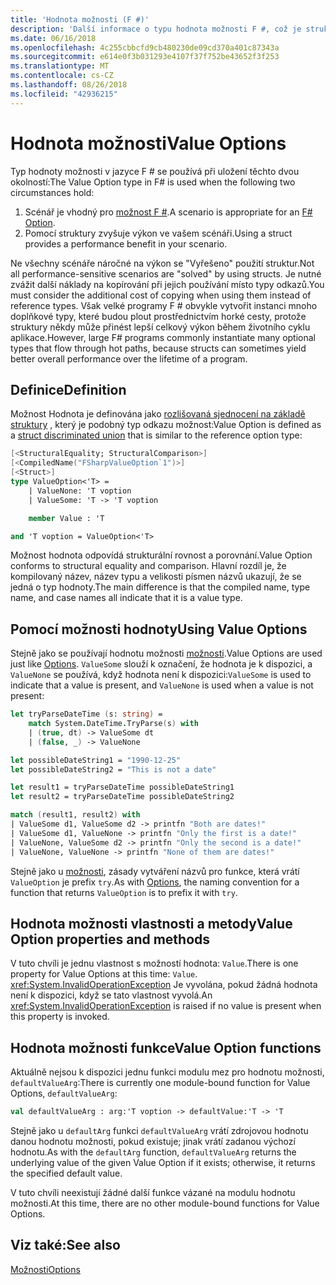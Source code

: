 ```yaml
---
title: 'Hodnota možnosti (F #)'
description: 'Další informace o typu hodnota možnosti F #, což je struktura verze typu možnosti.'
ms.date: 06/16/2018
ms.openlocfilehash: 4c255cbbcfd9cb480230de09cd370a401c87343a
ms.sourcegitcommit: e614e0f3b031293e4107f37f752be43652f3f253
ms.translationtype: MT
ms.contentlocale: cs-CZ
ms.lasthandoff: 08/26/2018
ms.locfileid: "42936215"
---
```

# <a name="value-options"></a><span data-ttu-id="2091e-103">Hodnota možnosti</span><span class="sxs-lookup"><span data-stu-id="2091e-103">Value Options</span></span>

<span data-ttu-id="2091e-104">Typ hodnoty možnosti v jazyce F # se používá při uložení těchto dvou okolností:</span><span class="sxs-lookup"><span data-stu-id="2091e-104">The Value Option type in F# is used when the following two circumstances hold:</span></span>

1. <span data-ttu-id="2091e-105">Scénář je vhodný pro [možnost F #](options.md).</span><span class="sxs-lookup"><span data-stu-id="2091e-105">A scenario is appropriate for an [F# Option](options.md).</span></span>
2. <span data-ttu-id="2091e-106">Pomocí struktury zvyšuje výkon ve vašem scénáři.</span><span class="sxs-lookup"><span data-stu-id="2091e-106">Using a struct provides a performance benefit in your scenario.</span></span>

<span data-ttu-id="2091e-107">Ne všechny scénáře náročné na výkon se "Vyřešeno" použití struktur.</span><span class="sxs-lookup"><span data-stu-id="2091e-107">Not all performance-sensitive scenarios are "solved" by using structs.</span></span> <span data-ttu-id="2091e-108">Je nutné zvážit další náklady na kopírování při jejich používání místo typy odkazů.</span><span class="sxs-lookup"><span data-stu-id="2091e-108">You must consider the additional cost of copying when using them instead of reference types.</span></span> <span data-ttu-id="2091e-109">Však velké programy F # obvykle vytvořit instanci mnoho doplňkové typy, které budou plout prostřednictvím horké cesty, protože struktury někdy může přinést lepší celkový výkon během životního cyklu aplikace.</span><span class="sxs-lookup"><span data-stu-id="2091e-109">However, large F# programs commonly instantiate many optional types that flow through hot paths, because structs can sometimes yield better overall performance over the lifetime of a program.</span></span>

## <a name="definition"></a><span data-ttu-id="2091e-110">Definice</span><span class="sxs-lookup"><span data-stu-id="2091e-110">Definition</span></span>

<span data-ttu-id="2091e-111">Možnost Hodnota je definována jako [rozlišovaná sjednocení na základě struktury](discriminated-unions.md#struct-discriminated-unions) , který je podobný typ odkazu možnost:</span><span class="sxs-lookup"><span data-stu-id="2091e-111">Value Option is defined as a [struct discriminated union](discriminated-unions.md#struct-discriminated-unions) that is similar to the reference option type:</span></span>

```fsharp
[<StructuralEquality; StructuralComparison>]
[<CompiledName("FSharpValueOption`1")>]
[<Struct>]
type ValueOption<'T> =
    | ValueNone: 'T voption
    | ValueSome: 'T -> 'T voption

    member Value : 'T

and 'T voption = ValueOption<'T>
```

<span data-ttu-id="2091e-112">Možnost hodnota odpovídá strukturální rovnost a porovnání.</span><span class="sxs-lookup"><span data-stu-id="2091e-112">Value Option conforms to structural equality and comparison.</span></span> <span data-ttu-id="2091e-113">Hlavní rozdíl je, že kompilovaný název, název typu a velikosti písmen názvů ukazují, že se jedná o typ hodnoty.</span><span class="sxs-lookup"><span data-stu-id="2091e-113">The main difference is that the compiled name, type name, and case names all indicate that it is a value type.</span></span>

## <a name="using-value-options"></a><span data-ttu-id="2091e-114">Pomocí možnosti hodnoty</span><span class="sxs-lookup"><span data-stu-id="2091e-114">Using Value Options</span></span>

<span data-ttu-id="2091e-115">Stejně jako se používají hodnotu možnosti [možnosti](options.md).</span><span class="sxs-lookup"><span data-stu-id="2091e-115">Value Options are used just like [Options](options.md).</span></span> <span data-ttu-id="2091e-116">`ValueSome` slouží k označení, že hodnota je k dispozici, a `ValueNone` se používá, když hodnota není k dispozici:</span><span class="sxs-lookup"><span data-stu-id="2091e-116">`ValueSome` is used to indicate that a value is present, and `ValueNone` is used when a value is not present:</span></span>

```fsharp
let tryParseDateTime (s: string) =
    match System.DateTime.TryParse(s) with
    | (true, dt) -> ValueSome dt
    | (false, _) -> ValueNone

let possibleDateString1 = "1990-12-25"
let possibleDateString2 = "This is not a date"

let result1 = tryParseDateTime possibleDateString1
let result2 = tryParseDateTime possibleDateString2

match (result1, result2) with
| ValueSome d1, ValueSome d2 -> printfn "Both are dates!"
| ValueSome d1, ValueNone -> printfn "Only the first is a date!"
| ValueNone, ValueSome d2 -> printfn "Only the second is a date!"
| ValueNone, ValueNone -> printfn "None of them are dates!"
```

<span data-ttu-id="2091e-117">Stejně jako u [možnosti](options.md), zásady vytváření názvů pro funkce, která vrátí `ValueOption` je prefix `try`.</span><span class="sxs-lookup"><span data-stu-id="2091e-117">As with [Options](options.md), the naming convention for a function that returns `ValueOption` is to prefix it with `try`.</span></span>

## <a name="value-option-properties-and-methods"></a><span data-ttu-id="2091e-118">Hodnota možnosti vlastnosti a metody</span><span class="sxs-lookup"><span data-stu-id="2091e-118">Value Option properties and methods</span></span>

<span data-ttu-id="2091e-119">V tuto chvíli je jednu vlastnost s možností hodnota: `Value`.</span><span class="sxs-lookup"><span data-stu-id="2091e-119">There is one property for Value Options at this time: `Value`.</span></span> <span data-ttu-id="2091e-120"><xref:System.InvalidOperationException> Je vyvolána, pokud žádná hodnota není k dispozici, když se tato vlastnost vyvolá.</span><span class="sxs-lookup"><span data-stu-id="2091e-120">An <xref:System.InvalidOperationException> is raised if no value is present when this property is invoked.</span></span>

## <a name="value-option-functions"></a><span data-ttu-id="2091e-121">Hodnota možnosti funkce</span><span class="sxs-lookup"><span data-stu-id="2091e-121">Value Option functions</span></span>

<span data-ttu-id="2091e-122">Aktuálně nejsou k dispozici jednu funkci modulu mez pro hodnotu možnosti, `defaultValueArg`:</span><span class="sxs-lookup"><span data-stu-id="2091e-122">There is currently one module-bound function for Value Options, `defaultValueArg`:</span></span>

```fsharp
val defaultValueArg : arg:'T voption -> defaultValue:'T -> 'T 
```

<span data-ttu-id="2091e-123">Stejně jako u `defaultArg` funkci `defaultValueArg` vrátí zdrojovou hodnotu danou hodnotu možnosti, pokud existuje; jinak vrátí zadanou výchozí hodnotu.</span><span class="sxs-lookup"><span data-stu-id="2091e-123">As with the `defaultArg` function, `defaultValueArg` returns the underlying value of the given Value Option if it exists; otherwise, it returns the specified default value.</span></span>

<span data-ttu-id="2091e-124">V tuto chvíli neexistují žádné další funkce vázané na modulu hodnotu možnosti.</span><span class="sxs-lookup"><span data-stu-id="2091e-124">At this time, there are no other module-bound functions for Value Options.</span></span>

## <a name="see-also"></a><span data-ttu-id="2091e-125">Viz také:</span><span class="sxs-lookup"><span data-stu-id="2091e-125">See also</span></span>

[<span data-ttu-id="2091e-126">Možnosti</span><span class="sxs-lookup"><span data-stu-id="2091e-126">Options</span></span>](options.md)